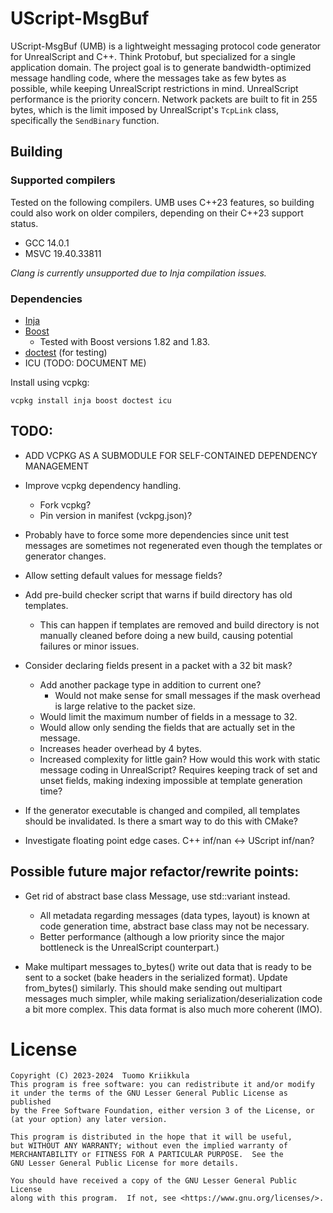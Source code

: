 # UScript-MsgBuf

UScript-MsgBuf (UMB) is a lightweight messaging protocol code generator
for UnrealScript and C++. Think Protobuf, but specialized for a single
application domain. The project goal is to generate bandwidth-optimized
message handling code, where the messages take as few bytes as possible,
while keeping UnrealScript restrictions in mind. UnrealScript performance
is the priority concern. Network packets are built to fit in 255 bytes,
which is the limit imposed by UnrealScript's `TcpLink` class, specifically
the `SendBinary` function.

## Building

### Supported compilers

Tested on the following compilers. UMB uses C++23 features, so building
could also work on older compilers, depending on their C++23 support status.

- GCC 14.0.1
- MSVC 19.40.33811

*Clang is currently unsupported due to Inja compilation issues.*

### Dependencies

- [Inja](https://github.com/pantor/inja)
- [Boost](https://www.boost.org/)
    - Tested with Boost versions 1.82 and 1.83.
- [doctest](https://github.com/doctest/doctest) (for testing)
- ICU (TODO: DOCUMENT ME)

Install using vcpkg:

```shell
vcpkg install inja boost doctest icu
```

## TODO:

- ADD VCPKG AS A SUBMODULE FOR SELF-CONTAINED DEPENDENCY MANAGEMENT

- Improve vcpkg dependency handling.
    - Fork vcpkg?
    - Pin version in manifest (vckpg.json)?

- Probably have to force some more dependencies since unit test messages
  are sometimes not regenerated even though the templates or generator changes.

- Allow setting default values for message fields?

- Add pre-build checker script that warns if build directory has old templates.
    - This can happen if templates are removed and build directory is not manually
      cleaned before doing a new build, causing potential failures or minor issues.

- Consider declaring fields present in a packet with a 32 bit mask?
    - Add another package type in addition to current one?
        - Would not make sense for small messages if the mask overhead
          is large relative to the packet size.
    - Would limit the maximum number of fields in a message to 32.
    - Would allow only sending the fields that are actually set in the message.
    - Increases header overhead by 4 bytes.
    - Increased complexity for little gain? How would this work with static
      message coding in UnrealScript? Requires keeping track of set and unset
      fields, making indexing impossible at template generation time?

- If the generator executable is changed and compiled, all templates should be
  invalidated. Is there a smart way to do this with CMake?

- Investigate floating point edge cases. C++ inf/nan <-> UScript inf/nan?

## Possible future major refactor/rewrite points:

- Get rid of abstract base class Message, use std::variant instead.
    - All metadata regarding messages (data types, layout) is known at
      code generation time, abstract base class may not be necessary.
    - Better performance (although a low priority since the major bottleneck
      is the UnrealScript counterpart.)

- Make multipart messages to_bytes() write out data that is ready to be
  sent to a socket (bake headers in the serialized format). Update from_bytes()
  similarly. This should make sending out multipart messages much simpler, while
  making serialization/deserialization code a bit more complex. This data format
  is also much more coherent (IMO).

# License

```
Copyright (C) 2023-2024  Tuomo Kriikkula
This program is free software: you can redistribute it and/or modify
it under the terms of the GNU Lesser General Public License as published
by the Free Software Foundation, either version 3 of the License, or
(at your option) any later version.

This program is distributed in the hope that it will be useful,
but WITHOUT ANY WARRANTY; without even the implied warranty of
MERCHANTABILITY or FITNESS FOR A PARTICULAR PURPOSE.  See the
GNU Lesser General Public License for more details.

You should have received a copy of the GNU Lesser General Public License
along with this program.  If not, see <https://www.gnu.org/licenses/>.
```
